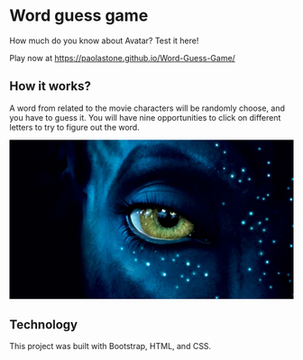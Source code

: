 # Word guess game

How much do you know about Avatar? Test it here!

Play now at https://paolastone.github.io/Word-Guess-Game/

## How it works?

A word from related to the movie characters will be randomly choose, and you have to guess it. You will have nine opportunities to click on different letters to try to figure out the word. 


![Image of avatar]( assets/images/avatar6.jpg)

## Technology
This project was built with Bootstrap, HTML, and CSS.
